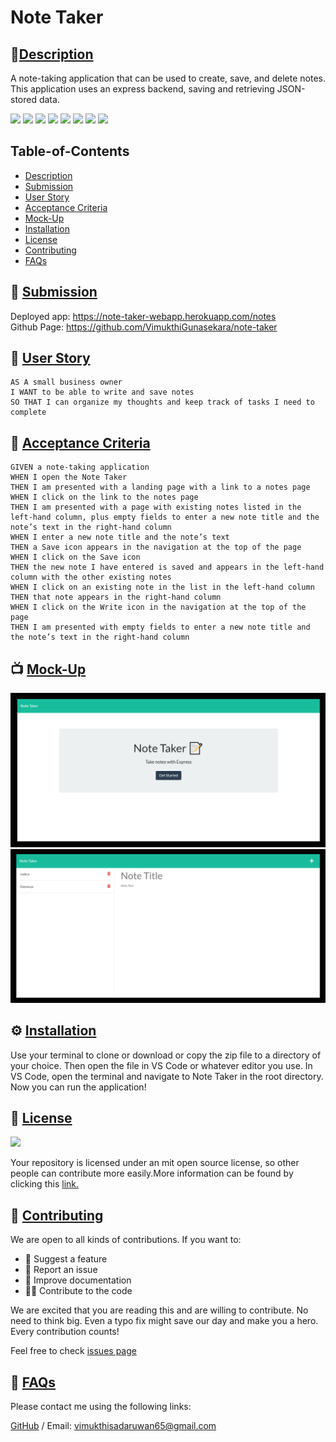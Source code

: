 # Note Taker
        
## 🌟[Description](#table-of-contents)
A note-taking application that can be used to create, save, and delete notes. This application uses an express backend, saving and retrieving JSON-stored data.

<p>
    <img src="https://img.shields.io/badge/license-MIT-yellow"/>
    <img src="https://img.shields.io/badge/-HTml-blue" />
    <img src="https://img.shields.io/badge/-CSS-blue" />
    <img src="https://img.shields.io/badge/-JavaScript-blue" />
    <img src="https://img.shields.io/badge/-node.js-orange" />
    <img src="https://img.shields.io/badge/-express.js-red" />
    <img src="https://img.shields.io/badge/-Inquirer.js-brightgreen" />
    <img src="https://img.shields.io/badge/-heruko-green" />
</p>

## Table-of-Contents
* [Description](#description)
* [Submission](#User-Stor)
* [User Story](#User-Stor)
* [Acceptance Criteria](#Acceptance-Criteria)
* [Mock-Up](#Mock-Up)
* [Installation](#installation)
* [License](#License)
* [Contributing](#contributing)
* [FAQs](#faqs)
  
## 🚀 [Submission](#table-of-contents)

Deployed app: https://note-taker-webapp.herokuapp.com/notes
<br>
Github Page: https://github.com/VimukthiGunasekara/note-taker

## 👤 [User Story](#table-of-contents)

``` 
AS A small business owner
I WANT to be able to write and save notes
SO THAT I can organize my thoughts and keep track of tasks I need to complete
```


## 🔑 [Acceptance Criteria](#table-of-contents)

```
GIVEN a note-taking application
WHEN I open the Note Taker
THEN I am presented with a landing page with a link to a notes page
WHEN I click on the link to the notes page
THEN I am presented with a page with existing notes listed in the left-hand column, plus empty fields to enter a new note title and the note’s text in the right-hand column
WHEN I enter a new note title and the note’s text
THEN a Save icon appears in the navigation at the top of the page
WHEN I click on the Save icon
THEN the new note I have entered is saved and appears in the left-hand column with the other existing notes
WHEN I click on an existing note in the list in the left-hand column
THEN that note appears in the right-hand column
WHEN I click on the Write icon in the navigation at the top of the page
THEN I am presented with empty fields to enter a new note title and the note’s text in the right-hand column
```

## 📺 [Mock-Up](#table-of-contents)

![Image](./assets/images/home-page.png)
![Image](./assets/images/note-page.png)

## ⚙️ [Installation](#table-of-contents)
Use your terminal to clone or download or copy the zip file to a directory of your choice. Then open the file in VS Code or whatever editor you use. In VS Code, open the terminal and navigate to Note Taker in the root directory. Now you can run the application!
         
## 📑 [License](#table-of-contents)
<img src="https://img.shields.io/badge/license-MIT-yellow"/>

Your repository is licensed under an mit open source license, so other people can contribute more easily.More information can be found by clicking this [link.](https://choosealicense.com/licenses/mit)

## 🤝 [Contributing](#table-of-contents)
We are open to all kinds of contributions. If you want to:
* 🤔 Suggest a feature
* 🐛 Report an issue
* 📖 Improve documentation
* 👨‍💻 Contribute to the code

We are excited that you are reading this and are willing to contribute. No need to think big. Even a typo fix might save our day and make you a hero. Every contribution counts!
     
Feel free to check [issues page](https://github.com/VimukthiGunasekara/note-taker/issues) 
     
## 🤔 [FAQs](#table-of-contents)
Please contact me using the following links:

[GitHub](https://github.com/VimukthiGunasekara) / Email: vimukthisadaruwan65@gmail.com
